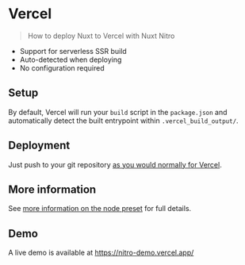 # Vercel

> How to deploy Nuxt to Vercel with Nuxt Nitro

 - Support for serverless SSR build
 - Auto-detected when deploying
 - No configuration required

## Setup

By default, Vercel will run your `build` script in the `package.json` and automatically detect the built entrypoint within `.vercel_build_output/`.

## Deployment

Just push to your git repository [as you would normally for Vercel](https://vercel.com/docs/git).

## More information

See [more information on the node preset](/presets/node) for full details.

## Demo

A live demo is available at https://nitro-demo.vercel.app/
